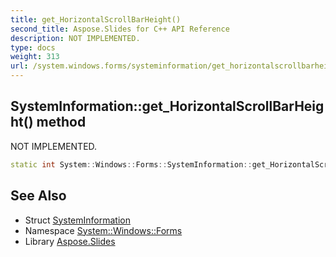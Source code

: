 ```yaml
---
title: get_HorizontalScrollBarHeight()
second_title: Aspose.Slides for C++ API Reference
description: NOT IMPLEMENTED.
type: docs
weight: 313
url: /system.windows.forms/systeminformation/get_horizontalscrollbarheight/
---
```

## SystemInformation::get_HorizontalScrollBarHeight() method


NOT IMPLEMENTED.

```cpp
static int System::Windows::Forms::SystemInformation::get_HorizontalScrollBarHeight()
```


## See Also

* Struct [SystemInformation](../)
* Namespace [System::Windows::Forms](../../)
* Library [Aspose.Slides](../../../)
